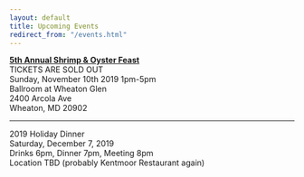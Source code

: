 ```yaml
---
layout: default
title: Upcoming Events
redirect_from: "/events.html"
---
```


<p><a href="{{ '/events/2019-shrimp-and-oyster' | relative_url }}"><strong>5th Annual Shrimp & Oyster Feast</strong></a>
<br />TICKETS ARE SOLD OUT
<br />Sunday, November 10th 2019 1pm-5pm
<br />Ballroom at Wheaton Glen
<br />2400 Arcola Ave
<br />Wheaton, MD 20902</p>

<hr> 

<p>2019 Holiday Dinner
<br />Saturday, December 7, 2019
<br />Drinks 6pm, Dinner 7pm, Meeting 8pm
<br />Location TBD (probably Kentmoor Restaurant again)</p>
